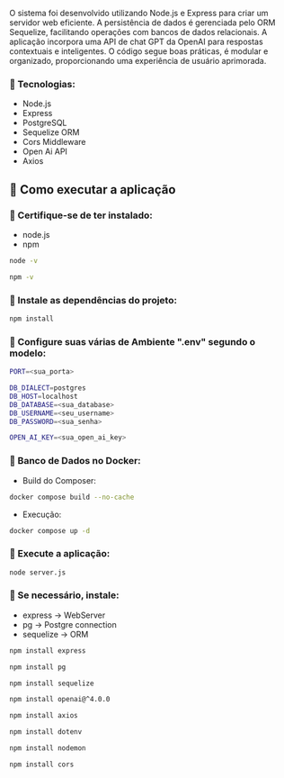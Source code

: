 O sistema foi desenvolvido utilizando Node.js e Express para criar um servidor web eficiente.
A persistência de dados é gerenciada pelo ORM Sequelize, facilitando operações com bancos de dados relacionais. 
A aplicação incorpora uma API de chat GPT da OpenAI para respostas contextuais e inteligentes. 
O código segue boas práticas, é modular e organizado, proporcionando uma experiência de usuário aprimorada. 

### 📌 Tecnologias:

- Node.js
- Express
- PostgreSQL
- Sequelize ORM
- Cors Middleware
- Open Ai API
- Axios

## 📜 Como executar a aplicação

### 📌 Certifique-se de ter instalado:

- node.js
- npm

```bash
node -v

npm -v
```

### 📌 Instale as dependências do projeto:

```bash
npm install
```

### 📌 Configure suas várias de Ambiente ".env" segundo o modelo:

```bash
PORT=<sua_porta>

DB_DIALECT=postgres
DB_HOST=localhost
DB_DATABASE=<sua_database>
DB_USERNAME=<seu_username>
DB_PASSWORD=<sua_senha>

OPEN_AI_KEY=<sua_open_ai_key>
```

### 📌 Banco de Dados no Docker:

- Build do Composer:
```bash
docker compose build --no-cache
```

- Execução:
```bash
docker compose up -d
```

### 📌 Execute a aplicação:

```bash
node server.js
```

### 📌 Se necessário, instale:

- express -> WebServer
- pg -> Postgre connection
- sequelize -> ORM

```bash
npm install express

npm install pg

npm install sequelize

npm install openai@^4.0.0

npm install axios

npm install dotenv

npm install nodemon

npm install cors
```


